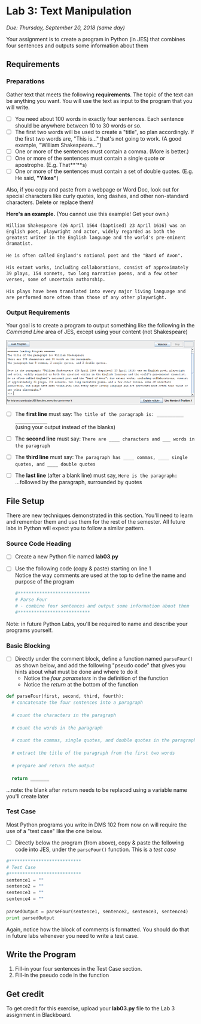 # Lab 3: Text Manipulation
*Due: Thursday, September 20, 2018 (same day)*

Your assignment is to create a program in Python (in JES) that combines four sentences and outputs some information about them

## Requirements

### Preparations

Gather text that meets the following **requirements**.  The topic of the text can be anything you want.  You will use the text as input to the program that you will write.

- [ ] You need about 100 words in exactly four sentences.  Each sentence should be anywhere between 10 to 30 words or so.
- [ ] The first two words will be used to create a "title", so plan accordingly.  If the first two words are, "This is..." that's not going to work.  (A good example, "William Shakespeare...")
- [ ] One or more of the sentences must contain a comma.  (More is better.)
- [ ] One or more of the sentences must contain a single quote or apostrophe.  (E.g. That**'**s)
- [ ] One or more of the sentences must contain a set of double quotes.  (E.g. He said, **"**Yikes**"**)

Also, if you copy and paste from a webpage or Word Doc, look out for special characters like curly quotes, long dashes, and other non-standard characters.  Delete or replace them!

**Here's an example.**  (You cannot use this example!  Get your own.)

```
William Shakespeare (26 April 1564 (baptised) 23 April 1616) was an English poet, playwright and actor, widely regarded as both the greatest writer in the English language and the world's pre-eminent dramatist. 

He is often called England's national poet and the "Bard of Avon". 

His extant works, including collaborations, consist of approximately 39 plays, 154 sonnets, two long narrative poems, and a few other verses, some of uncertain authorship.

His plays have been translated into every major living language and are performed more often than those of any other playwright.
```

### Output Requirements

Your goal is to create a program to output something like the following in the *Command Line* area of JES, except using your content (not Shakespeare)

![screen capture](media\figure1.png)

- [ ] The **first line** must say: `The title of the paragraph is: __________ ____________`<br>(using your output instead of the blanks)

- [ ] The **second line** must say: `There are ____ characters and ___ words in the paragraph`
- [ ] The **third line** must say: `The paragraph has ____ commas, ____ single quotes, and ____ double quotes`
- [ ] The **last line** (after a blank line) must say, `Here is the paragraph: `...followed by the paragraph, surrounded by quotes

## File Setup

There are new techniques demonstrated in this section.  You'll need to learn and remember them and use them for the rest of the semester.  All future labs in Python will expect you to follow a similar pattern.

### Source Code Heading

- [ ] Create a new Python file named **lab03.py**

- [ ] Use the following code (copy & paste) starting on line 1<br>Notice the way comments are used at the top to define the name and purpose of the program

  ```python
  #***************************
  # Parse Four
  # - combine four sentences and output some information about them
  #***************************
  ```

Note: in future Python Labs, you'll be required to name and describe your programs yourself.

### Basic Blocking

- [ ] Directly under the comment block, define a function named `parseFour()` as shown below, and add the following "pseudo code" that gives you hints about what must be done and where to do it
    - Notice the *four parameters* in the definition of the function
    - Notice the *return* at the bottom of the function

```python
def parseFour(first, second, third, fourth):
  # concatenate the four sentences into a paragraph

  # count the characters in the paragraph
  
  # count the words in the paragraph
  
  # count the commas, single quotes, and double quotes in the paragraph

  # extract the title of the paragraph from the first two words

  # prepare and return the output
  
  return _______  

```

...note: the blank after `return` needs to be replaced using a variable name you'll create later

### Test Case

Most Python programs you write in DMS 102 from now on will require the use of a "test case" like the one below.  

- [ ] Directly below the program (from above), copy & paste the following code into JES, under the `parseFour()` function.  This is a *test case*

````python
#***************************
# Test Case
#***************************
sentence1 = ""
sentence2 = ""
sentence3 = ""
sentence4 = ""

parsedOutput = parseFour(sentence1, sentence2, sentence3, sentence4)
print parsedOutput
````

Again, notice how the block of comments is formatted.  You should do that in future labs whenever you need to write a test case.

## Write the Program

1. Fill-in your four sentences in the Test Case section.
2. Fill-in the pseudo code in the function

## Get credit

To get credit for this exercise, upload your **lab03.py** file to the Lab 3 assignment in Blackboard.

